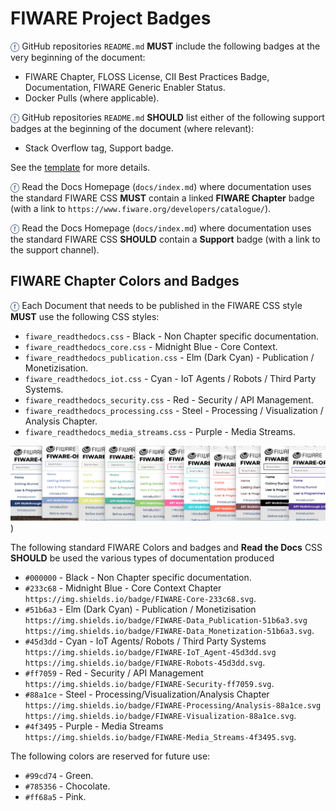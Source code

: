 # FIWARE Project Badges

<span style="color:#233c68;">&#x24D5;</span> GitHub repositories `README.md` **MUST** include the following badges at
the very beginning of the document:

-   FIWARE Chapter, FLOSS License, CII Best Practices Badge, Documentation, FIWARE Generic Enabler Status.
-   Docker Pulls (where applicable).

<span style="color:#233c68;">&#x24D5;</span> GitHub repositories `README.md` **SHOULD** list either of the following
support badges at the beginning of the document (where relevant):

-   Stack Overflow tag, Support badge.

See the [template](analytics_readthedocs.md) for more details.

<span style="color:#233c68;">&#x24D5;</span> Read the Docs Homepage (`docs/index.md`) where documentation uses the
standard FIWARE CSS **MUST** contain a linked **FIWARE Chapter** badge (with a link to
`https://www.fiware.org/developers/catalogue/`).

<span style="color:#233c68;">&#x24D5;</span> Read the Docs Homepage (`docs/index.md`) where documentation uses the
standard FIWARE CSS **SHOULD** contain a **Support** badge (with a link to the support channel).

## FIWARE Chapter Colors and Badges

<span style="color:#233c68;">&#x24D5;</span> Each Document that needs to be published in the FIWARE CSS style **MUST**
use the following CSS styles:

-   `fiware_readthedocs.css` - Black - Non Chapter specific documentation.
-   `fiware_readthedocs_core.css` - Midnight Blue - Core Context.
-   `fiware_readthedocs_publication.css` - Elm (Dark Cyan) - Publication / Monetizisation.
-   `fiware_readthedocs_iot.css` - Cyan - IoT Agents / Robots / Third Party Systems.
-   `fiware_readthedocs_security.css` - Red - Security / API Management.
-   `fiware_readthedocs_processing.css` - Steel - Processing / Visualization / Analysis Chapter.
-   `fiware_readthedocs_media_streams.css` - Purple - Media Streams.

![](img/Color-strip.png))

The following standard FIWARE Colors and badges and **Read the Docs** CSS **SHOULD** be used the various types of
documentation produced

-   `#000000` - Black - Non Chapter specific documentation.
-   `#233c68` - Midnight Blue - Core Context Chapter `https://img.shields.io/badge/FIWARE-Core-233c68.svg`.
-   `#51b6a3` - Elm (Dark Cyan) - Publication / Monetizisation
    `https://img.shields.io/badge/FIWARE-Data_Publication-51b6a3.svg`
    `https://img.shields.io/badge/FIWARE-Data_Monetization-51b6a3.svg`.
-   `#45d3dd` - Cyan - IoT Agents/ Robots / Third Party Systems
    `https://img.shields.io/badge/FIWARE-IoT_Agent-45d3dd.svg` `https://img.shields.io/badge/FIWARE-Robots-45d3dd.svg`.
-   `#ff7059` - Red - Security / API Management `https://img.shields.io/badge/FIWARE-Security-ff7059.svg`.
-   `#88a1ce` - Steel - Processing/Visualization/Analysis Chapter
    `https://img.shields.io/badge/FIWARE-Processing/Analysis-88a1ce.svg`
    `https://img.shields.io/badge/FIWARE-Visualization-88a1ce.svg`.
-   `#4f3495` - Purple - Media Streams `https://img.shields.io/badge/FIWARE-Media_Streams-4f3495.svg`.

The following colors are reserved for future use:

-   `#99cd74` - Green.
-   `#785356` - Chocolate.
-   `#ff68a5` - Pink.
